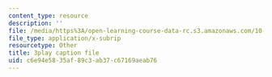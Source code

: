 ```yaml
---
content_type: resource
description: ''
file: /media/https%3A/open-learning-course-data-rc.s3.amazonaws.com/10-34-numerical-methods-applied-to-chemical-engineering-fall-2015/c6e94e5835af89c3ab37c67169aeab76_w9GJyvkHbNM.srt
file_type: application/x-subrip
resourcetype: Other
title: 3play caption file
uid: c6e94e58-35af-89c3-ab37-c67169aeab76
---
```

